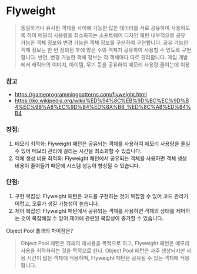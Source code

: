 # Flyweight

> 동일하거나 유사한 객체들 사이에 가능한 많은 데이터를 서로 공유하여 사용하도록 하여 메모리 사용량을 최소화하는 소프트웨어 디자인 패턴
> 내부적으로 공유 가능한 객체 정보와 변경 가능한 객체 정보를 구분하여 구현합니다. 공유 가능한 객체 정보는 한 번 정의된 후에 많은 수의 객체가 공유하여 사용할 수 있도록 구현합니다. 반면, 변경 가능한 객체 정보는 각 객체마다 따로 관리합니다.
> 게임 개발에서 캐릭터의 이미지, 아이템, 무기 등을 공유하여 메모리 사용량 줄이는데 이용
 


### 참고
- https://gameprogrammingpatterns.com/flyweight.html
- https://ko.wikipedia.org/wiki/%ED%94%8C%EB%9D%BC%EC%9D%B4%EC%9B%A8%EC%9D%B4%ED%8A%B8_%ED%8C%A8%ED%84%B4


### 장점:
1. 메모리 최적화: Flyweight 패턴은 공유되는 객체를 사용하여 메모리 사용량을 줄일 수 있어 메모리 관리에 걸리는 시간을 최소화할 수 있습니다.
2. 객체 생성 비용 최적화: Flyweight 패턴에서 공유되는 객체를 사용하면 객체 생성 비용이 줄어들기 때문에 시스템 성능이 향상될 수 있습니다.

### 단점:
1. 구현 복잡성: Flyweight 패턴은 코드를 구현하는 것이 복잡할 수 있어 코드 관리가 어렵고, 오류가 생길 가능성이 높습니다.
2. 제어 복잡성: Flyweight 패턴에서 공유되는 객체를 사용하면 객체의 상태를 제어하는 것이 복잡해질 수 있어 제어에 관련된 복잡성이 증가할 수 있습니다.

Object Pool 폴과의 차이점은?
> Object Pool 패턴은 객체의 재사용을 목적으로 하고, Flyweight 패턴은 메모리 사용을 최적화하는 것을 목적으로 한다.
> Object Pool 패턴은 자주 생성되지만 사용 시간이 짧은 객체에 적용하며, Flyweight 패턴은 공유될 수 있는 객체에 적용합니다.

